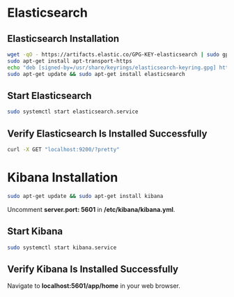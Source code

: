 # Elasticsearch

## Elasticsearch Installation

```bash
wget -qO - https://artifacts.elastic.co/GPG-KEY-elasticsearch | sudo gpg --dearmor -o /usr/share/keyrings/elasticsearch-keyring.gpg
sudo apt-get install apt-transport-https
echo "deb [signed-by=/usr/share/keyrings/elasticsearch-keyring.gpg] https://artifacts.elastic.co/packages/8.x/apt stable main" | sudo tee /etc/apt/sources.list.d/elastic-8.x.list
sudo apt-get update && sudo apt-get install elasticsearch
```

## Start Elasticsearch

```bash
sudo systemctl start elasticsearch.service
```

## Verify Elasticsearch Is Installed Successfully

```bash
curl -X GET "localhost:9200/?pretty"
```

# Kibana Installation

```bash
sudo apt-get update && sudo apt-get install kibana
```

Uncomment __server.port: 5601__ in **/etc/kibana/kibana.yml**.

## Start Kibana

```bash
sudo systemctl start kibana.service
```

## Verify Kibana Is Installed Successfully

Navigate to **localhost:5601/app/home** in your web browser.

